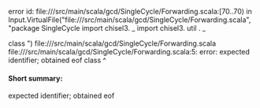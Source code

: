 error id: file://<WORKSPACE>/src/main/scala/gcd/SingleCycle/Forwarding.scala:[70..70) in Input.VirtualFile("file://<WORKSPACE>/src/main/scala/gcd/SingleCycle/Forwarding.scala", "package SingleCycle
import chisel3. _
import chisel3. util . _

class ")
file://<WORKSPACE>/src/main/scala/gcd/SingleCycle/Forwarding.scala
file://<WORKSPACE>/src/main/scala/gcd/SingleCycle/Forwarding.scala:5: error: expected identifier; obtained eof
class 
      ^
#### Short summary: 

expected identifier; obtained eof
